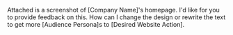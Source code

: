 Attached is a screenshot of [Company Name]'s homepage. I'd like for you to provide feedback on this. How can I change the design or rewrite the text to get more [Audience Persona]s to [Desired Website Action].

###